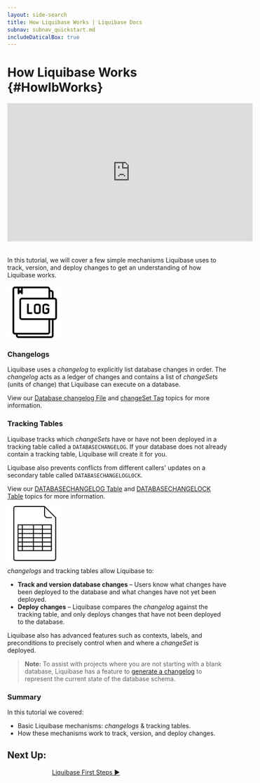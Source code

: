```yaml
---
layout: side-search
title: How Liquibase Works | Liquibase Docs
subnav: subnav_quickstart.md
includeDaticalBox: true
---
```


# How Liquibase Works {#HowlbWorks}
<div align="center"><iframe width="560" height="315" src="https://www.youtube.com/embed/5AnCHzVa_7o" frameborder="0" allow="accelerometer; autoplay; encrypted-media; gyroscope; picture-in-picture" allowfullscreen></iframe></div>
<br>

In this tutorial, we will cover a few simple mechanisms Liquibase uses to track, version, and deploy changes to get an understanding of how Liquibase works.

<div class="tile-container">
    <div class="tile-item">
        <img src="/images/quickstart/changelog-icon.png" width="125px" align="center" alt="Changelog Icon">
    </div>

<div class="tile-item" markdown="1">

### Changelogs
Liquibase uses a *changelog* to explicitly list database changes in order. The *changelog* acts as a ledger of changes and contains a list of *changeSets* (units of change) that Liquibase can execute on a database.

View our [Database changelog File](/documentation/databasechangelog.html) and [changeSet Tag](/documentation/changeset.html) topics for more information.
</div>
</div>
<!-- >**Note:** It is a best practice to ensure that each changeSet is as atomic a change as possible to avoid failed statements from leaving the database in an unknown state; however, it is possible to treat a large SQL script as a single changeSet. -->

<div class="tile-container">
    <div class="tile-item" markdown="1">

### Tracking Tables
Liquibase tracks which *changeSets* have or have not been deployed in a tracking table called a `DATABASECHANGELOG`. If your database does not already contain a tracking table, Liquibase will create it for you. 

Liquibase also prevents conflicts from different callers' updates on a secondary table called `DATABASECHANGELOGLOCK`.

View our [DATABASECHANGELOG Table](/documentation/databasechangelog_table.html) and [DATABASECHANGELOCK Table](/documentation/databasechangeloglock_table.html) topics for more information.
</div>
<div class="tile-item">
    <img src="/images/quickstart/tables-icon.png" width="125px" align="center" alt="Changelog Icon">
</div>
</div>

<!--
>**Note:** It is possible to specify where (which catalog/schema) the tables should be created. -->
    
*changelogs* and tracking tables allow Liquibase to:
- **Track and version database changes** – Users know what changes have been deployed to the database and what changes have not yet been deployed.
- **Deploy changes** – Liquibase compares the *changelog* against the tracking table, and only deploys changes that have not been deployed to the database. 

Liquibase also has advanced features such as contexts, labels, and preconditions to precisely control when and where a *changeSet* is deployed.

>**Note:** To assist with projects where you are not starting with a blank database, Liquibase has a feature to [generate a changelog](/documentation/generating_changelogs.html) to represent the current state of the database schema.

### Summary
In this tutorial we covered:
-   Basic Liquibase mechanisms: *changelogs* & tracking tables.
-   How these mechanisms work to track, version, and deploy changes.

## **Next Up:** 
<div class="cta-container" style="margin-left: auto; margin-right: auto; width: 300px; height: 50px">
<div class="cta cta--block"><a href="/get_started/lb-first-steps.html">Liquibase First Steps ►</a></div></div>
